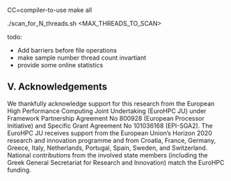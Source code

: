 CC=compiler-to-use make all

./scan_for_N_threads.sh <MAX_THREADS_TO_SCAN>

todo:

- Add barriers before file operations
- make sample number thread count invartiant
- provide some online statistics

## V. Acknowledgements
We thankfully acknowledge support for this research from the European High Performance Computing Joint Undertaking (EuroHPC JU) under Framework Partnership Agreement No 800928 (European Processor Initiative) and Specific Grant Agreement No 101036168 (EPI-SGA2). The EuroHPC JU receives support from the European Union’s Horizon 2020 research and innovation programme and from Croatia, France, Germany, Greece, Italy, Netherlands, Portugal, Spain, Sweden, and Switzerland. National contributions from the involved state members (including the Greek General Secretariat for Research and Innovation) match the EuroHPC funding.
